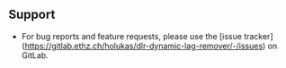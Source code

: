 ## Support

* For bug reports and feature requests, please use the [issue tracker]
  (https://gitlab.ethz.ch/holukas/dlr-dynamic-lag-remover/-/issues) on GitLab.